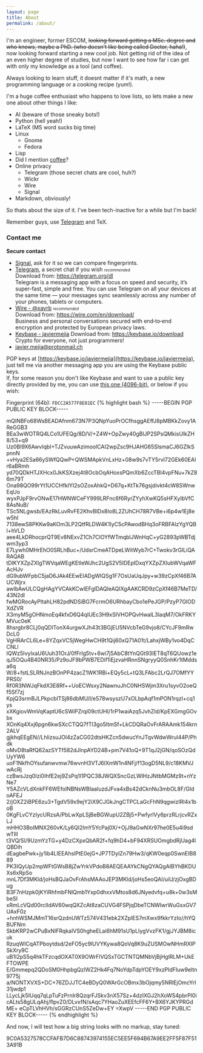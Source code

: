 ```yaml
---
layout: page
title: About
permalink: /about/
---
```


I'm an engineer, former ESCOM, ~~looking forward getting a MSc. degree and who knows, maybe a PhD. (who doesn't like being called Doctor, haha!)~~, now looking forward starting a new cool job. Not getting rid of the idea of an even higher degree of studies, but now I want to see how far i can get with only my knowledge as a tool (and coffee).  

Always looking to learn stuff, it doesnt matter if it's math, a new programming language or a cooking recipe (yum!).  

I'm a huge coffee enthusiast who happens to love lists, so lets make a new one about other things I like:  

* AI (beware of those sneaky bots!)
* Python (hell yeah!)
* LaTeX (MS word sucks big time)
* Linux
  * Gnome
  * Fedora
* Lisp
* Did I mention [coffee](https://xavrb.github.io/misBebidas-starbucks/)?
* Online privacy
  * Telegram (those secret chats are cool, huh?)
  * Wickr
  * Wire
  * Signal
* Markdown, obviously!

So thats about the size of it. I've been tech-inactive for a while but I'm back!

Remember guys, use [Telegram](https://telegram.org/dl) and TeX.

### Contact me
**Secure contact**  

* [Signal](https://signal.org), ask for it so we can compare fingerprints.
* [Telegram](https://t.me/xavrb), a secret chat if you wish  <font size="1"><i>recommended</i></font>  
	Download from: https://telegram.org/dl  
	Telegram is a messaging app with a focus on speed and security, it’s super-fast, simple and free. You can use Telegram on all your devices at the same time — your messages sync seamlessly across any number of your phones, tablets or computers.  
* [Wire - @xavrb](https://app.wire.com)    <font size="1"><i>recommended</i></font>  
	Download from: https://wire.com/en/download/  
	Business and personal conversations secured with end‑to‑end encryption and protected by European privacy laws.  
* [Keybase - javiermejia](https://keybase.io/javiermejia) 
	Download from: https://keybase.io/download  
	Crypto for everyone, not just programmers!  
* [javier.mejia@protonmail.ch](mailto:javier.mejia@protonmail.ch)  

PGP keys at [https://keybase.io/javiermejia](https://keybase.io/javiermejia), just tell me via another messaging app you are using the Keybase public keys.  
If, for some reason you don't like Keybase and want to use a public key directly provided by me, you can use [this one (4096-bit)](./contact/pgp_keys.asc), or below if you wish:

Fingerprint (64b): `FDCC2A577F8E81EC`
{% highlight bash %}
-----BEGIN PGP PUBLIC KEY BLOCK-----

mQINBFo68WsBEADAfnm673N7P3QNpYuoPrOCfhsggAEffJ8pMBKkZovy1AReGGB3
BEa3wWOTRQ4LCo1UFEQg/8D/V/+Z4W+OpZwy40gBlJP2SPsQMkisUlkZH8/53+q9
Uz0BI9X6AwvIqbI+TJZvuuwAzimoolCAI2wpZsc9HJAHG65SlsmaCJ6GZIkSpnnN
+vHya2ESa66ySWfQQwP+QWSMApkVnLxHz+08w9s7vTY5rvI72GEk60EAIr6aBRmh
yd70QDkHTJXHcx0JkKSXzej4t8OcbOqAHoxsPQmXb6ZccTBl4vpFNu+7kZ86m79T
Ona98QO99rYt1UCCHfklYI2sOZoxAhkQ+D67q+KtTk76gsjdivkt4cW8SWnwEqUo
wyxPJpF9rvONwE17HWNWCeFY999LRFnc6f6RyrZYyhXwKQ5sHFXyIbVfC8AsNuB/
TSc5NLgwsb/EAzRkLuvRvFE2KhvBlDx8Io8L2ZUhCH78R7VBe+i6p4w1Ej8ew5hl
7138ewS8PKKw9aKOm3LP2QtfRLDW4K1IyC5cPAwodBHq3oFRBFAlzYgYQBI+hVLD
aee4LkDRhocprQT9Ev8NExvZ1Ch7ClOYfWTmqblJWnHqC+yG2893pWBTdjwm3yp3
E7Lywh0MHrEhO0SRLhBuc+/UdsrCmeATDpeLWitWyb7rC+Twokv3rGILiQARAQAB
tDlKYXZpZXIgTWVqaWEgKEtleWJhc2UgS2V5IDEpIDxqYXZpZXIubWVqaWFAcHJv
dG9ubWFpbC5jaD6JAk4EEwEIADgWIQSg1F7OsUaUqJpy+w39zCpXf46B7AUCWjrx
awIbAwULCQgHAgYVCAkKCwIEFgIDAQIeAQIXgAAKCRD9zCpXf46B7MeTD/43N2dl
fwMGRocAyPltahLH82pdNDSiBG7FcrmO6URhbayCbo1ePeJGP/PzyP7GlODXdZVR
X3myM5gOHNmoEq4kfxD6Q4qIUEc3H9xSIVHOPQvHwalL3laqM7/OkFRKYMVuc0eK
8hsrgbr8CLj0qQDlTonX4urgwXJh43t3BGjEU5NVcbTeG9vjo8/CYcJF9mRwDcL0
VgHRArCL6Le+8YZqxVC5jWegHwCH9t1Qij60xQ71A01t/LahxjWBy1vo4DqCCNLl
IQWz5IvylxaU6Uuh31OrJ/0fFrIg5tv+6wi7j5AbC8tYnQGt93IET8qT6QUowz1e
qJ5OQu4B40NR35/Pz9oJF9bPWB7EDif1iEjzvaHRnnSNgryyQ0SnhKr1tMddsa6q
W/8+fstLSLRNJnzBOnPP4zacZ1WK1RBi+EQy5cL+tQ3LFAbc2LrQJ7OMfYYPRS0/
Rf0R3NWJqFkdX3E8Rf++UoECWsxy2NawnuJhC0NHSWjm3Xru1syvO2oeQf5Sf7zj
KpjQ3srmBJLPkpcbITSj86dbMU/l/e578wsyszU7xOLbpAqf1mPON1rqzl+cq1ys
xXKgiovWmVqKaptU6cSWiPZrqi09ctUHI/1rP1waiAzq5JvhZld/KpEXGmgGOvbx
XOnKq4Xxj6pgn6kwSXcCTQQ7fTI3go5ltmSf+LkCDQRaOvFrARAAmk154krn2ALV
gjkhqEEgEN//LhlizsuJOl4zZaCG02dtsHKZcn5dwucYnJTqvWdwWruI44P/Phdk
oMvD8taRfQ62azSYTf582dJlnpAYD24B+pm7V41oQ+9T1qJ2jGN/qoSOzQdUyYW6
uoF1NkfhOYsufanwvmw76wvnH3VTJ6lXmW1n4NFj/f13ogD5NL9/c18KMVJwAcRj
czBwsJzq0Izi0IhfE2ej9ZsPq1I1PQC38JWQXSncGzLWlHzJNtbMGMz9t+nYzNe7
Y5AZcVLdXnkFF6WEfoINBNsWBIaaIuzdJFva4xBs42dCknNu3mbOL8F/GIdoAFEJ
2/jOXZ2iBPE6zu3+TgdV59x9ejY2iX9CJGkJngCTPCLaGcFhN9qgwizIRI4x1boB
0KgFLvCYzIycURzsA/PbLwXpLSjBeBGWupU2ZBj5+PwfyrlVy6przRLrjcvRZxLJ
mHHO3BoIMNX260vK/Ly6QI2ImY5YcPaj0X/+OjJ9aGwNXr97he0E5u4i9sdwTIll
t3VQ/Sl/9UzmYzTG+y4DzCXpxQbAR2f+fq9hD4+bF94XRSUOmgbdRjUag4lQBDih
dEagbePwk+jy1ib4LIEEAhslPtE0ejG+JP7TDylZn79Hw3/qKW0eqp0SwnEIB889
PK3IQyUp2mpWFtGWsB8jZwYrkVPdoB8AEQEAAYkCNgQYAQgAIBYhBKDUXs6xRpSo
mnL7Df3MKld/joHsBQJaOvFrAhsMAAoJEP3MKld/joHs5eoQAI/uiU/zjOxgBDug
B3F7nHzpk0jKYiRhfmbFNlQmb1Yxp0dhxxVMtos8d6JNyedvfq+u8k+0w3sMbeSI
xRmLcVQd00rcIldAV60wqQXZcAt8zaCUVG4FSPjqDbeTCNWIwrWuGsxGV7UAxF0z
+hnhWSMJMmT16srQzdnUWTz574V431ebk2XZplES7mXwx9fkkrYzIo//hYQBUFNm
SkbKRP2wCPuBxNlFRqkaIVS0hgheELai6hM91sU1pLIygVvzFK1/gjJYJBM8icuk
RzuqWICqATPboytdsd/2eFO5yc9lUVYKywa8QoVq8K9uZUSMOwNHmRXIPSkXry9C
uB1I2pS5q4hkTFzcqdOXAT0X9OWrFlVQSxTGCTNTQMNbVjBjHglRLM+UkEFTOWPE
E/Gmmepq2QDoSM0HhpbgQzlWZ2Hk4Fq7NoYdpTdpYOEY9xzPldFIuw9eltn9775j
a/NONTXVXS+DC+76ZDJJTC4eBDyQ0WArGcOBmx3bOjqmy5NRlEjOmcYrI31jwdp1
LLycLjk5IUqq7qLpTuFzPrnIr8QzqrFJSkv3nX57Sz+4dzIXGJ2hXoWS4pbrPl0i
cALts58gULqAhj/flpvZ0/DLvxfN/sAqc7YHaoZuXEEfcFF6Y+BX6YJKYPRGdME+
eCpTLVhHVh/sGGRzCUnS5ZeDw+EY
=XwpV
-----END PGP PUBLIC KEY BLOCK-----
{% endhighlight %}
  





And now, I will test how a big string looks with no markup, stay tuned:  

9C0A5327578CCFAFB7D6C88743974155EC5EE5F694B67A9EE2FF5F87F513A91B
